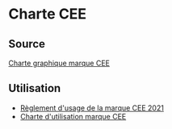 # Charte CEE

## Source

[Charte graphique marque CEE](https://www.ecologie.gouv.fr/sites/default/files/Charte%20graphique%20marque%20CEE.pdf)

## Utilisation

- [Règlement d'usage de la marque CEE 2021](https://www.ecologie.gouv.fr/sites/default/files/R%C3%A8glement%20d%27usage%20de%20la%20marque%20CEE.pdf)
- [Charte d'utilisation marque CEE](https://www.ecologie.gouv.fr/sites/default/files/Charte%20d%27utilisation%20marque%20CEE.pdf)
